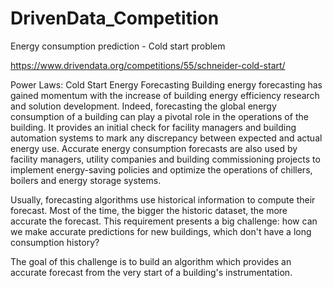 # DrivenData_Competition
Energy consumption prediction - Cold start problem

https://www.drivendata.org/competitions/55/schneider-cold-start/

Power Laws: Cold Start Energy Forecasting
Building energy forecasting has gained momentum with the increase of building energy efficiency research and solution development. Indeed, forecasting the global energy consumption of a building can play a pivotal role in the operations of the building. It provides an initial check for facility managers and building automation systems to mark any discrepancy between expected and actual energy use. Accurate energy consumption forecasts are also used by facility managers, utility companies and building commissioning projects to implement energy-saving policies and optimize the operations of chillers, boilers and energy storage systems.

Usually, forecasting algorithms use historical information to compute their forecast. Most of the time, the bigger the historic dataset, the more accurate the forecast. This requirement presents a big challenge: how can we make accurate predictions for new buildings, which don't have a long consumption history?

The goal of this challenge is to build an algorithm which provides an accurate forecast from the very start of a building's instrumentation.
